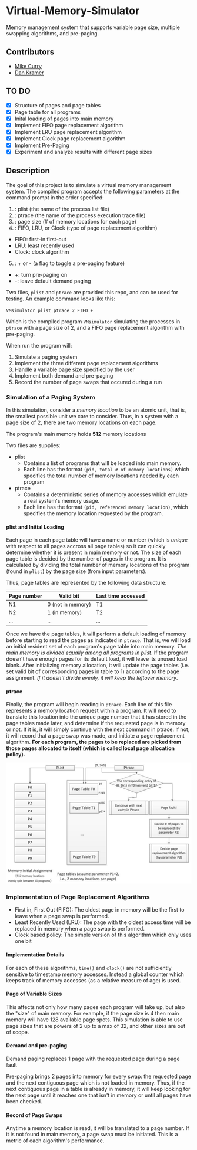 # Virtual-Memory-Simulator
Memory management system that supports variable page size, multiple swapping algorithms, and pre-paging.

## Contributors
* [Mike Curry](https://github.com/mjcurry)
* [Dan Kramer](https://github.com/codankra)


## TO DO
- [x] Structure of pages and page tables
- [x] Page table for all programs
- [x] Inital loading of pages into main memory
- [x] Implement FIFO page replacement algorithm
- [x] Implement LRU page replacement algorithm
- [x] Implement Clock page replacement algorithm
- [x] Implement Pre-Paging
- [x] Experiment and analyze results with different page sizes

## Description

The goal of this project is to simulate a virtual memory management system. The compiled program accepts the following
parameters at the command prompt in the order specified:

1. : plist (the name of the process list file)
2. : ptrace (the name of the process execution trace file)
3. : page size (# of memory locations for each page)
4. : FIFO, LRU, or Clock (type of page replacement algorithm)
  - FIFO: first-in first-out
  - LRU: least recently used
  - Clock: clock algorithm
5. : + or - (a flag to toggle a pre-paging feature)
  - +: turn pre-paging on
  - -: leave default demand paging

Two files, `plist` and `ptrace` are provided this repo, and can be used for testing. An example command looks like this:

`VMsimulator plist ptrace 2 FIFO +`

Which is the compiled program `VMsimulator` simulating the processes in `ptrace` with a page size of 2, and a FIFO page replacement algorithm with pre-paging.


When run the program will:
1. Simulate a paging system
2. Implement the three different page replacement algorithms
3. Handle a variable page size specified by the user
4. Implement both demand and pre-paging
5. Record the number of page swaps that occured during a run


### Simulation of a Paging System

In this simulation, consider a *memory location* to be an atomic unit, that is, the smallest possible unit we care to consider. Thus, in a system with a page size of 2, there are two memory locations on each page.

The program's main memory holds **512** memory locations

Two files are supplies:
- plist
  - Contains a list of programs that will be loaded into main memory.
  - Each line has the format `(pid, total # of memory locations)` which specifies the total number of memory locations needed by each program
- ptrace
  - Contains a deterministic series of memory accesses which emulate a real system's memory usage.
  - Each line has the format `(pid, referenced memory location)`, which specifies the memory location requested by the program.

#### plist and Initial Loading

Each page in each page table will have a name or number (which is *unique* with respect to all pages accross all page tables) so it can quickly determine whether it is present in main memory or not. The size of each page table is decided by the number of pages in the program. It is calculated by dividing the total number of memory locations of the program (found in `plist`) by the page size (from input parameters).

Thus, page tables are represented by the following data structure:

| Page number | Valid bit         | Last time accessed |
|-------------|-------------------|--------------------|
| N1          | 0 (not in memory) | T1                 |
| N2          | 1 (in memory)     | T2                 |
| ...         | ...               | ...                |

Once we have the page tables, it will perform a default loading of memory before starting to read the pages as indicated in `ptrace`. That is, we will load an initial resident set of each program's page table into main memory. *The main memory is divided equally among all programs in plist*. If the program doesn't have enough pages for its default load, it will leave its unused load blank. After initializing memory allocation, it will update the page tables (i.e. set valid bit of corresponding pages in table to 1) according to the page assignment. *If it doesn't divide evenly, it will keep the leftover memory*.

#### ptrace

Finally, the program will begin reading in `ptrace`. Each line of this file represents a memory location request within a program. It will need to translate this location into the unique page number that it has stored in the page tables made later, and determine if the requested page is in memory or not. If it is, it will simply continue with the next command in ptrace. If not, it will record that a page swap was made, and initiate a page replacement algorithm. **For each program, the pages to be replaced are picked from those pages allocated to itself (which is called local page allocation policy).**

![](paging_model.png?raw=true)


### Implementation of Page Replacement Algorithms

- First in, First Out (FIFO): The oldest page in memory will be the first to leave when a page swap is performed.
- Least Recently Used (LRU): The page with the oldest access time will be replaced in memory when a page swap is performed.
- Clock based policy: The simple version of this algorithm which only uses one bit

#### Implementation Details

For each of these algorithms, `time()` and `clock()` are not sufficiently sensitive to timestamp memory accesses. Instead a global counter which keeps track of memory accesses (as a relative measure of age) is used.

#### Page of Variable Sizes

This affects not only how many pages each program will take up, but also the "size" of main memory. For example, if the page size is 4 then main memory will have 128 available page spots. This simulation is able to use page sizes that are powers of 2 up to a max of 32, and other sizes are out of scope.

#### Demand and pre-paging

Demand paging replaces 1 page with the requested page during a page fault

Pre-paging brings 2 pages into memory for every swap: the requested page and the next contiguous page which is not loaded in memory. Thus, if the next contiguous page in a table is already in memory, it will keep looking for the next page until it reaches one that isn't in memory or until all pages have been checked.

#### Record of Page Swaps

Anytime a memory location is read, it will be translated to a page number. If it is not found in main memory, a page swap must be initiated. This is a metric of each algorithm's performance.
